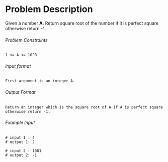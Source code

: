 # Problem Description

Given a number **A**. Return square root of the number if it is perfect square otherwise return -1.

###### Problem Constraints

```
1 <= A <= 10^8
```

###### input format

``` 
First argument is an integer A.
```

###### Output Format

```
Return an integer which is the square root of A if A is perfect square otherwise return -1.
```

###### Example Input

```
# input 1 : 4
# output 1: 2

# input 2 : 1001
# output 2: -1
```

